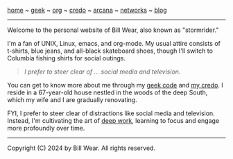 [home](README.md) ~ [geek](geekcode.md) ~ [org](orgmode.md) ~ [credo](credo.md) ~ [arcana](arcana.md) ~ [networks](networking.md) ~ [blog](blogroll.md)

-----
Welcome to the personal website of Bill Wear, also known as "stormrider."

I'm a fan of UNIX, Linux, emacs, and org-mode. My usual attire consists of t-shirts, blue jeans, and all-black skateboard shoes, though I'll switch to Columbia fishing shirts for social outings.

> *I prefer to steer clear of ... social media and television.*

You can get to know more about me through my [geek code](https://billwear.github.io/geekcode.html) and [my credo](https://billwear.github.io/credo.html). I reside in a 67-year-old house nestled in the woods of the deep South, which my wife and I are gradually renovating.

FYI, I prefer to steer clear of distractions like social media and television. Instead, I'm cultivating the art of [deep work](https://calnewport.com/deep-work-rules-for-focused-success-in-a-distracted-world/), learning to focus and engage more profoundly over time.

-----

Copyright (C) 2024 by Bill Wear. All rights reserved.